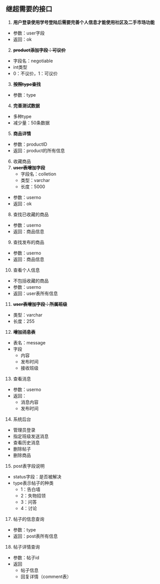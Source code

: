 ## 继超需要的接口

1. **用户登录使用学号登陆后需要完善个人信息才能使用社区及二手市场功能**
  - 参数：user字段
  - 返回：ok
2. ~~**product添加字段：可议价**~~
  - 字段名：negotiable
  - int类型
  - 0：不议价，1：可议价
3. ~~**按照type查找**~~
  - 参数：type
4. **完善测试数据**
  - 多种type
  - 减少量：50条数据
5. **商品详情**
  - 参数：productID
  - 返回：product的所有信息
6. 收藏商品
7. ~~**user表增加字段**~~
    - 字段名：colletion
    - 类型：varchar
    - 长度：5000
  - 参数：userno
  - 返回：ok 
8. 查找已收藏的商品
  - 参数：userno
  - 返回：商品信息
9. 查找发布的商品
  - 参数：userno
  - 返回：商品信息
10. 查看个人信息
  - 不包括收藏的商品 
  - 参数：userno
  - 返回：user表所有信息
11. ~~**user表增加字段：所属班级**~~
  - 类型：varchar
  - 长度：255
12. ~~**增加消息表**~~
  - 表名：message
  - 字段
    - 内容
    - 发布时间
    - 接收班级
13. 查看消息
  - 参数：userno
  - 返回：
    - 消息内容
    - 发布时间 
14. 系统后台
  - 管理员登录
  - 指定班级发送消息
  - 查看历史消息
  - 删除帖子
  - 删除商品
15. post表字段说明
  - status字段：是否被解决
  - type表示帖子的种类
    - 1：告白墙 
    - 2：失物招领 
    - 3：问答 
    - 4：讨论
17. 帖子的信息查询
  - 参数：type
  - 返回：post表所有信息
18. 帖子详情查询
  - 参数：帖子id
  - 返回
    - 帖子信息
    - 回复详情（comment表）
